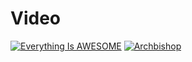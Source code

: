 # Video

[![Everything Is AWESOME](https://img.youtube.com/vi/StTqXEQ2l-Y/0.jpg)](https://www.youtube.com/watch?v=StTqXEQ2l-Y "Everything Is AWESOME")
[![Archbishop](https://i.ytimg.com/vi/jQ0HPND6_Yo/hqdefault.jpg?custom=true&w=336&h=188&stc=true&jpg444=true&jpgq=90&sp=68&sigh=vU_1qb8ahbxyWUcXb_PMRcZ7ph0)](https://www.youtube.com/watch?v=jQ0HPND6_Yo "Archbishop")


